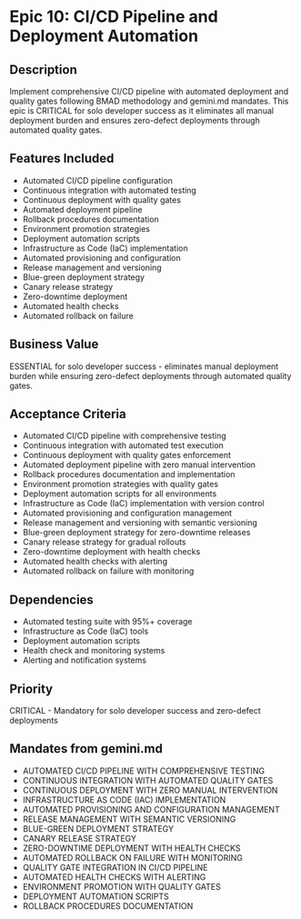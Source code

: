 # Epic 10: CI/CD Pipeline and Deployment Automation

## Description
Implement comprehensive CI/CD pipeline with automated deployment and quality gates following BMAD methodology and gemini.md mandates. This epic is CRITICAL for solo developer success as it eliminates all manual deployment burden and ensures zero-defect deployments through automated quality gates.

## Features Included
- Automated CI/CD pipeline configuration
- Continuous integration with automated testing
- Continuous deployment with quality gates
- Automated deployment pipeline
- Rollback procedures documentation
- Environment promotion strategies
- Deployment automation scripts
- Infrastructure as Code (IaC) implementation
- Automated provisioning and configuration
- Release management and versioning
- Blue-green deployment strategy
- Canary release strategy
- Zero-downtime deployment
- Automated health checks
- Automated rollback on failure

## Business Value
ESSENTIAL for solo developer success - eliminates manual deployment burden while ensuring zero-defect deployments through automated quality gates.

## Acceptance Criteria
- Automated CI/CD pipeline with comprehensive testing
- Continuous integration with automated test execution
- Continuous deployment with quality gates enforcement
- Automated deployment pipeline with zero manual intervention
- Rollback procedures documentation and implementation
- Environment promotion strategies with quality gates
- Deployment automation scripts for all environments
- Infrastructure as Code (IaC) implementation with version control
- Automated provisioning and configuration management
- Release management and versioning with semantic versioning
- Blue-green deployment strategy for zero-downtime releases
- Canary release strategy for gradual rollouts
- Zero-downtime deployment with health checks
- Automated health checks with alerting
- Automated rollback on failure with monitoring

## Dependencies
- Automated testing suite with 95%+ coverage
- Infrastructure as Code (IaC) tools
- Deployment automation scripts
- Health check and monitoring systems
- Alerting and notification systems

## Priority
CRITICAL - Mandatory for solo developer success and zero-defect deployments

## Mandates from gemini.md
- AUTOMATED CI/CD PIPELINE WITH COMPREHENSIVE TESTING
- CONTINUOUS INTEGRATION WITH AUTOMATED QUALITY GATES
- CONTINUOUS DEPLOYMENT WITH ZERO MANUAL INTERVENTION
- INFRASTRUCTURE AS CODE (IAC) IMPLEMENTATION
- AUTOMATED PROVISIONING AND CONFIGURATION MANAGEMENT
- RELEASE MANAGEMENT WITH SEMANTIC VERSIONING
- BLUE-GREEN DEPLOYMENT STRATEGY
- CANARY RELEASE STRATEGY
- ZERO-DOWNTIME DEPLOYMENT WITH HEALTH CHECKS
- AUTOMATED ROLLBACK ON FAILURE WITH MONITORING
- QUALITY GATE INTEGRATION IN CI/CD PIPELINE
- AUTOMATED HEALTH CHECKS WITH ALERTING
- ENVIRONMENT PROMOTION WITH QUALITY GATES
- DEPLOYMENT AUTOMATION SCRIPTS
- ROLLBACK PROCEDURES DOCUMENTATION